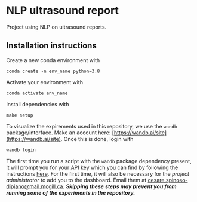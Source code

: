 # NLP ultrasound report
Project using NLP on ultrasound reports.

## Installation instructions
Create a new conda environment with
```
conda create -n env_name python=3.8
```

Activate your environment with
```
conda activate env_name
```

Install dependencies with

```
make setup
```

To visualize the expirements used in this repository, we use the `wandb` package/interface. Make an account here: [https://wandb.ai/site](https://wandb.ai/site). Once this is done, login with

```
wandb login
```

The first time you run a script with the `wandb` package dependency present, it will prompt you for your API key which you can find by following the instructions [here](https://docs.wandb.ai/quickstart). For the first time, it will also be necessary for the *project administrator* to add you to the dashboard. Email them at <cesare.spinoso-dipiano@mail.mcgill.ca>. ***Skipping these steps may prevent you from running some of the experiments in the repository.***
